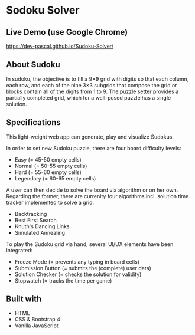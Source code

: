 # Sodoku Solver

## Live Demo (use Google Chrome)
https://dev-pascal.github.io/Sudoku-Solver/


## About Sudoku
In sudoku, the objective is to fill a 9×9 grid with digits so that each column, each row, and each of the nine 3×3 subgrids that compose the grid or blocks contain all of the digits from 1 to 9. The puzzle setter provides a partially completed grid, which for a well-posed puzzle has a single solution.

## Specifications

This light-weight web app can generate, play and visualize Sudokus.

In order to set new Sudoku puzzle, there are four board difficulty levels:
* Easy (= 45-50 empty cells)
* Normal (= 50-55 empty cells)
* Hard (= 55-60 empty cells)
* Legendary (= 60-65 empty cells)

A user can then decide to solve the board via algorithm or on her own. Regarding the former, there are currenlty four algorithms incl. solution time tracker implemented to solve a grid:
* Backtracking
* Best First Search
* Knuth's Dancing Links
* Simulated Annealing

To play the Sudoku grid via hand, several UI/UX elements have been integrated:
* Freeze Mode (= prevents any typing in board cells)
* Submission Button (= submits the (complete) user data)
* Solution Checker (= checks the solution for validity)
* Stopwatch (= tracks the time per game)

## Built with
* HTML
* CSS & Bootstrap 4
* Vanilla JavaScript
